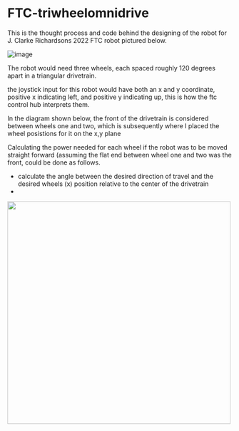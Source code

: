 # FTC-triwheelomnidrive
This is the thought process and code behind the designing of the robot for J. Clarke Richardsons 2022 FTC robot pictured below.

![image](https://github.com/romistaro/FTC-triwheelomnidrive/assets/77026665/6d354c19-f5e7-4ae1-92d7-240e7ce8b968)


The robot would need three wheels, each spaced roughly 120 degrees apart in a triangular drivetrain.

the joystick input for this robot would have both an x and y coordinate, positive x indicating left, and positive y indicating up, this is how the ftc control hub interprets them.

In the diagram shown below, the front of the drivetrain is considered between wheels one and two, which is subsequently where I placed the wheel posistions for it on the x,y plane

Calculating the power needed for each wheel if the robot was to be moved straight forward (assuming the flat end between wheel one and two was the front, could be done as follows.

<ul>
  <li>calculate the angle between the desired direction of travel and the desired wheels (x) position relative to the center of the drivetrain</li>
  <li></li>
</ul>





<img src="https://github.com/romistaro/FTC-triwheelomnidrive/assets/77026665/47f87d2d-1b7e-4703-a0a8-195c675a9c6b" width="500">
